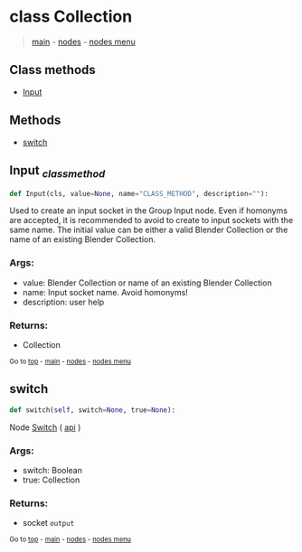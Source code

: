 # class Collection

> [main](./structure.md) - [nodes](nodes.md) - [nodes menu](nodes_menus.md)


## Class methods

- [Input](#Input-classmethod)


## Methods

- [switch](#switch)

## Input <sub>*classmethod*</sub>

```python
def Input(cls, value=None, name="CLASS_METHOD", description=""):

```
Used to create an input socket in the Group Input node.
Even if homonyms are accepted, it is recommended to avoid to create to input sockets with the same name.
The initial value can be either a valid Blender Collection or the name of an existing Blender Collection.

### Args:
- value: Blender Collection or name of an existing Blender Collection
- name: Input socket name. Avoid homonyms!
- description: user help

### Returns:
- Collection

<sub>Go to [top](#class-Collection) - [main](./structure.md) - [nodes](nodes.md) - [nodes menu](nodes_menus.md)</sub>

## switch

```python
def switch(self, switch=None, true=None):

```
Node [Switch](https://docs.blender.org/manual/en/latest/modeling/geometry_nodes/utilities/switch.html) ( [api](https://docs.blender.org/api/current/bpy.types.GeometryNodeSwitch.html) )

### Args:
- switch: Boolean
- true: Collection

### Returns:
- socket `output`

<sub>Go to [top](#class-Collection) - [main](./structure.md) - [nodes](nodes.md) - [nodes menu](nodes_menus.md)</sub>

